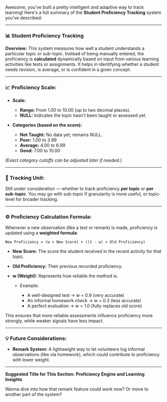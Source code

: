 Awesome, you've built a pretty intelligent and adaptive way to track learning! Here's a full summary of the **Student Proficiency Tracking** system you’ve described:

---

### **📊 Student Proficiency Tracking**

**Overview:**
This system measures how well a student understands a particular topic or sub-topic. Instead of being manually entered, the proficiency is **calculated** dynamically based on input from various learning activities like tests or assignments. It helps in identifying whether a student needs revision, is average, or is confident in a given concept.

---

### **📈 Proficiency Scale:**

* **Scale:**

  * **Range:** From 1.00 to 10.00 (up to two decimal places).
  * **NULL:** Indicates the topic hasn't been taught or assessed yet.

* **Categories (based on the score):**

  * **Not Taught:** No data yet; remains NULL.
  * **Poor:** 1.00 to 3.99
  * **Average:** 4.00 to 6.99
  * **Good:** 7.00 to 10.00

*(Exact category cutoffs can be adjusted later if needed.)*

---

### **🧠 Tracking Unit:**

Still under consideration — whether to track proficiency **per topic** or **per sub-topic**.
You may go with sub-topic if granularity is more useful, or topic-level for broader tracking.

---

### **⚙️ Proficiency Calculation Formula:**

Whenever a new observation (like a test or remark) is made, proficiency is updated using a **weighted formula**:

`New Proficiency = (w × New Score) + ((1 - w) × Old Proficiency)`

* **New Score:** The score the student received in the recent activity for that topic.
* **Old Proficiency:** Their previous recorded proficiency.
* **w (Weight):** Represents how reliable the method is.

  * Example:

    * A well-designed test → w = 0.9 (very accurate)
    * An informal homework check → w = 0.3 (less accurate)
    * A perfect evaluation → w = 1.0 (fully replaces old score)

This ensures that more reliable assessments influence proficiency more strongly, while weaker signals have less impact.

---

### **💡 Future Considerations:**

* **Remark System:**
  A lightweight way to let volunteers log informal observations (like via homework), which could contribute to proficiency with lower weight.

---

**Suggested Title for This Section:**
**Proficiency Engine and Learning Insights**

Wanna dive into how that remark feature could work now? Or move to another part of the system?
